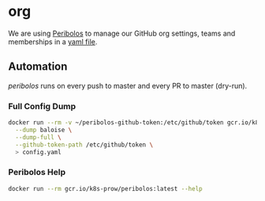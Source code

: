 # org

We are using [Peribolos](https://github.com/kubernetes/test-infra/tree/master/prow/cmd/peribolos) to manage our GitHub org settings, teams and memberships in a [yaml file](config.yaml).

## Automation

*peribolos* runs on every push to master and every PR to master (dry-run).

### Full Config Dump

```bash
docker run --rm -v ~/peribolos-github-token:/etc/github/token gcr.io/k8s-prow/peribolos:latest \
  --dump baloise \
  --dump-full \
  --github-token-path /etc/github/token \
  > config.yaml
```

### Peribolos Help

```bash
docker run --rm gcr.io/k8s-prow/peribolos:latest --help
```

